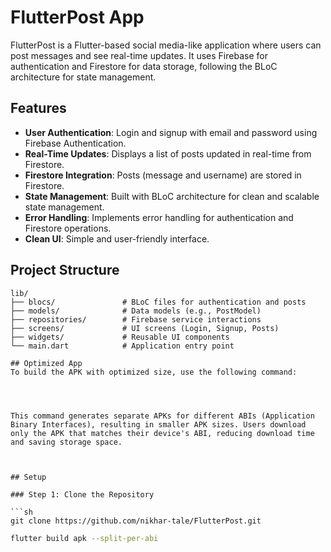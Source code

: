 # FlutterPost App

FlutterPost is a Flutter-based social media-like application where users can post messages and see real-time updates. It uses Firebase for authentication and Firestore for data storage, following the BLoC architecture for state management.

## Features

- **User Authentication**: Login and signup with email and password using Firebase Authentication.
- **Real-Time Updates**: Displays a list of posts updated in real-time from Firestore.
- **Firestore Integration**: Posts (message and username) are stored in Firestore.
- **State Management**: Built with BLoC architecture for clean and scalable state management.
- **Error Handling**: Implements error handling for authentication and Firestore operations.
- **Clean UI**: Simple and user-friendly interface.

## Project Structure

```plaintext
lib/
├── blocs/               # BLoC files for authentication and posts
├── models/              # Data models (e.g., PostModel)
├── repositories/        # Firebase service interactions
├── screens/             # UI screens (Login, Signup, Posts)
├── widgets/             # Reusable UI components
└── main.dart            # Application entry point

## Optimized App
To build the APK with optimized size, use the following command:




This command generates separate APKs for different ABIs (Application Binary Interfaces), resulting in smaller APK sizes. Users download only the APK that matches their device's ABI, reducing download time and saving storage space.



## Setup

### Step 1: Clone the Repository

```sh
git clone https://github.com/nikhar-tale/FlutterPost.git
```

```sh
flutter build apk --split-per-abi
```
